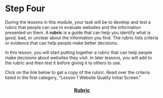 # Step Four

During the lessons in this module, your task will be to develop and test a rubric that people can use to evaluate websites and the information presented on them. A **rubric** is a guide that can help you identify what is good, bad, or unclear about the information you find. The rubric lists criteria or evidence that can help people make better decisions.

In this lesson, you will start putting together a rubric that can help people make decisions about websites they visit. In later lessons, you will add to the rubric and then test it before giving it to others to use.

Click on the link below to get a copy of the rubric. Read over the criteria listed in the first category, "Lesson 1 Website Quality Initial Screen."

### <div align="center">[Rubric]()</div>

<!-- **needs tto link
**to the
**rubric sheet -->
